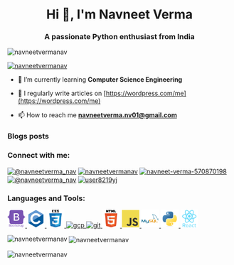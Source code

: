 <h1 align="center">Hi 👋, I'm Navneet Verma</h1>
<h3 align="center">A passionate Python enthusiast from India</h3>

<p align="left"> <img src="https://komarev.com/ghpvc/?username=navneetvermanav&label=Profile%20views&color=0e75b6&style=flat" alt="navneetvermanav" /> </p>

<p align="left"> <a href="https://twitter.com/navneetvermanav" target="blank"><img src="https://img.shields.io/twitter/follow/navneetvermanav?logo=twitter&style=for-the-badge" alt="navneetvermanav" /></a> </p>

- 🌱 I’m currently learning **Computer Science Engineering**

- 📝 I regularly write articles on [https://wordpress.com/me](https://wordpress.com/me)

- 📫 How to reach me **navneetverma.nv01@gmail.com**

### Blogs posts
<!-- BLOG-POST-LIST:START -->
<!-- BLOG-POST-LIST:END -->

<h3 align="left">Connect with me:</h3>
<p align="left">
<a href="https://dev.to/@navneetverma_nav" target="blank"><img align="center" src="https://raw.githubusercontent.com/rahuldkjain/github-profile-readme-generator/master/src/images/icons/Social/devto.svg" alt="@navneetverma_nav" height="30" width="40" /></a>
<a href="https://twitter.com/navneetvermanav" target="blank"><img align="center" src="https://raw.githubusercontent.com/rahuldkjain/github-profile-readme-generator/master/src/images/icons/Social/twitter.svg" alt="navneetvermanav" height="30" width="40" /></a>
<a href="https://linkedin.com/in/navneet-verma-570870198" target="blank"><img align="center" src="https://raw.githubusercontent.com/rahuldkjain/github-profile-readme-generator/master/src/images/icons/Social/linked-in-alt.svg" alt="navneet-verma-570870198" height="30" width="40" /></a>
<a href="https://medium.com/@navneetverma_nav" target="blank"><img align="center" src="https://raw.githubusercontent.com/rahuldkjain/github-profile-readme-generator/master/src/images/icons/Social/medium.svg" alt="@navneetverma_nav" height="30" width="40" /></a>
<a href="https://www.leetcode.com/user8219yj" target="blank"><img align="center" src="https://raw.githubusercontent.com/rahuldkjain/github-profile-readme-generator/master/src/images/icons/Social/leet-code.svg" alt="user8219yj" height="30" width="40" /></a>
</p>

<h3 align="left">Languages and Tools:</h3>
<p align="left"> <a href="https://getbootstrap.com" target="_blank" rel="noreferrer"> <img src="https://raw.githubusercontent.com/devicons/devicon/master/icons/bootstrap/bootstrap-plain-wordmark.svg" alt="bootstrap" width="40" height="40"/> </a> <a href="https://www.cprogramming.com/" target="_blank" rel="noreferrer"> <img src="https://raw.githubusercontent.com/devicons/devicon/master/icons/c/c-original.svg" alt="c" width="40" height="40"/> </a> <a href="https://www.w3schools.com/css/" target="_blank" rel="noreferrer"> <img src="https://raw.githubusercontent.com/devicons/devicon/master/icons/css3/css3-original-wordmark.svg" alt="css3" width="40" height="40"/> </a> <a href="https://cloud.google.com" target="_blank" rel="noreferrer"> <img src="https://www.vectorlogo.zone/logos/google_cloud/google_cloud-icon.svg" alt="gcp" width="40" height="40"/> </a> <a href="https://git-scm.com/" target="_blank" rel="noreferrer"> <img src="https://www.vectorlogo.zone/logos/git-scm/git-scm-icon.svg" alt="git" width="40" height="40"/> </a> <a href="https://www.w3.org/html/" target="_blank" rel="noreferrer"> <img src="https://raw.githubusercontent.com/devicons/devicon/master/icons/html5/html5-original-wordmark.svg" alt="html5" width="40" height="40"/> </a> <a href="https://developer.mozilla.org/en-US/docs/Web/JavaScript" target="_blank" rel="noreferrer"> <img src="https://raw.githubusercontent.com/devicons/devicon/master/icons/javascript/javascript-original.svg" alt="javascript" width="40" height="40"/> </a> <a href="https://www.mysql.com/" target="_blank" rel="noreferrer"> <img src="https://raw.githubusercontent.com/devicons/devicon/master/icons/mysql/mysql-original-wordmark.svg" alt="mysql" width="40" height="40"/> </a> <a href="https://www.python.org" target="_blank" rel="noreferrer"> <img src="https://raw.githubusercontent.com/devicons/devicon/master/icons/python/python-original.svg" alt="python" width="40" height="40"/> </a> <a href="https://reactjs.org/" target="_blank" rel="noreferrer"> <img src="https://raw.githubusercontent.com/devicons/devicon/master/icons/react/react-original-wordmark.svg" alt="react" width="40" height="40"/> </a> </p>

<p><img align="left" src="https://github-readme-stats.vercel.app/api/top-langs?username=navneetvermanav&show_icons=true&locale=en&layout=compact" alt="navneetvermanav" /></p>

<p>&nbsp;<img align="center" src="https://github-readme-stats.vercel.app/api?username=navneetvermanav&show_icons=true&locale=en" alt="navneetvermanav" /></p>

<p><img align="center" src="https://github-readme-streak-stats.herokuapp.com/?user=navneetvermanav&" alt="navneetvermanav" /></p>
